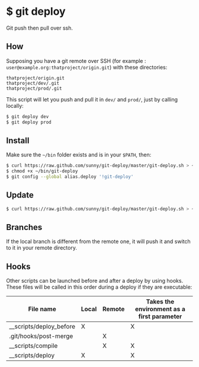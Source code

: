 $ git deploy
============

Git push then pull over ssh.

How
---

Supposing you have a git remote over SSH
(for example : `user@example.org:thatproject/origin.git`)
with these directories:

    thatproject/origin.git
    thatproject/dev/.git
    thatproject/prod/.git

This script will let you push and pull it in `dev/` and `prod/`, just by calling locally:

```sh
$ git deploy dev
$ git deploy prod
```


Install
-------

Make sure the `~/bin` folder exists and is in your `$PATH`, then:

```sh
$ curl https://raw.github.com/sunny/git-deploy/master/git-deploy.sh > ~/bin/git-deploy
$ chmod +x ~/bin/git-deploy
$ git config --global alias.deploy '!git-deploy'
```

Update
------

```sh
$ curl https://raw.github.com/sunny/git-deploy/master/git-deploy.sh > ~/bin/git-deploy
```

Branches
--------

If the local branch is different from the remote one, it will push it and switch to it
in your remote directory.


Hooks
-----

Other scripts can be launched before and after a deploy by using hooks.
These files will be called in this order during a deploy if they are executable:

| File name | Local | Remote | Takes the environment as a first parameter
| --------- | ------ | ------- | -------------- |
| __scripts/deploy_before | X | | X |
| .git/hooks/post-merge | | X | |
| __scripts/compile | | X | X |
| __scripts/deploy | X | | X |
